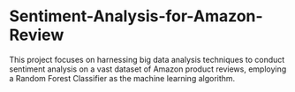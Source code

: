 # Sentiment-Analysis-for-Amazon-Review
This project focuses on harnessing big data analysis techniques to conduct sentiment analysis on a vast dataset of Amazon product reviews, employing a Random Forest Classifier as the machine learning algorithm.
